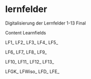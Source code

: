 # lernfelder
Digitalisierung der Lernfelder 1-13 Final


Content Learnfields

LF1_
LF2_
LF3_
LF4_
LF5_

LF6_
LF7_
LF8_
LF9_

LF10_
LF11_
LF12_
LF13_


LFGK_
LFWiso_
LFD_
LFE_
